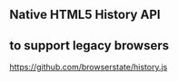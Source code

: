 

## Native HTML5 History API


## to support legacy browsers
https://github.com/browserstate/history.js